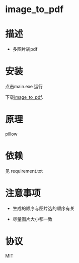 # image_to_pdf
# 描述

- 多图片转pdf


# 安装
点击main.exe 运行

下载[image_to_pdf](https://github.com/woshimanong1990/image_to_pdf/releases "download link"). 

# 原理
 pillow

# 依赖


见 requirement.txt

# 注意事项
- 生成的顺序与图片选的顺序有关

- 尽量图片大小都一致


# 协议
MIT